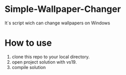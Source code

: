 # Simple-Wallpaper-Changer
It`s script wich can change wallpapers on Windows 
# How to use
1. clone this repo to your local directory.
2. open project solution with vs19.
3. compile solution 
